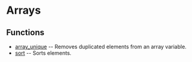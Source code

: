 # Arrays
## Functions
* [array_unique](array/array_unique.sh.md) -- Removes duplicated elements from an array variable.
* [sort](array/sort.sh.md) -- Sorts elements.
